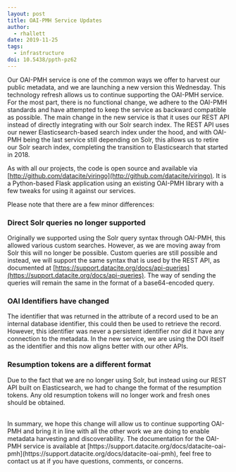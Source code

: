 ```yaml
---
layout: post
title: OAI-PMH Service Updates
author:
  - rhallett
date: 2019-11-25
tags:
  - infrastructure
doi: 10.5438/ppth-pz62
---
```


Our OAI-PMH service is one of the common ways we offer to harvest our public metadata, and we are launching a new version this Wednesday. This technology refresh allows us to continue supporting the OAI-PMH service. For the most part, there is no functional change, we adhere to the OAI-PMH standards and have attempted to keep the service as backward compatible as possible. The main change in the new service is that it uses our REST API instead of directly integrating with our Solr search index. The REST API uses our newer Elasticsearch-based search index under the hood, and with OAI-PMH being the last service still depending on Solr, this allows us to retire our Solr search index, completing the transition to Elasticsearch that started in 2018.

As with all our projects, the code is open source and available via [http://github.com/datacite/viringo](http://github.com/datacite/viringo). It is a Python-based Flask application using an existing OAI-PMH library with a few tweaks for using it against our services.

Please note that there are a few minor differences:

### Direct Solr queries no longer supported
Originally we supported using the Solr query syntax through OAI-PMH, this allowed various custom searches. However, as we are moving away from Solr this will no longer be possible.
Custom queries are still possible and instead, we will support the same syntax that is used by the REST API, as documented at [https://support.datacite.org/docs/api-queries](https://support.datacite.org/docs/api-queries). The way of sending the queries will remain the same in the format of a base64-encoded query.

### OAI Identifiers have changed
The identifier that was returned in the attribute of a record used to be an internal database identifier, this could then be used to retrieve the record. However, this identifier was never a persistent identifier nor did it have any connection to the metadata. In the new service, we are using the DOI itself as the identifier and this now aligns better with our other APIs.

### Resumption tokens are a different format
Due to the fact that we are no longer using Solr, but instead using our REST API built on Elasticsearch, we had to change the format of the resumption tokens. Any old resumption tokens will no longer work and fresh ones should be obtained.

<br />
In summary, we hope this change will allow us to continue supporting OAI-PMH and bring it in line with all the other work we are doing to enable metadata harvesting and discoverability. The documentation for the OAI-PMH service is available at [https://support.datacite.org/docs/datacite-oai-pmh](https://support.datacite.org/docs/datacite-oai-pmh), feel free to contact us at <mailto:support@datacite.org> if you have questions, comments, or concerns.
